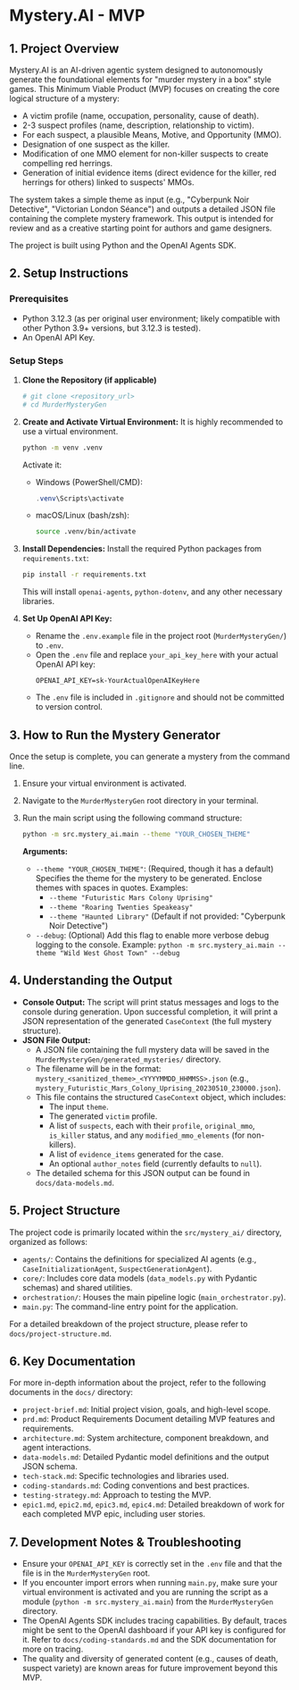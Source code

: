 # Mystery.AI - MVP

## 1. Project Overview

Mystery.AI is an AI-driven agentic system designed to autonomously generate the foundational elements for "murder mystery in a box" style games. This Minimum Viable Product (MVP) focuses on creating the core logical structure of a mystery:

-   A victim profile (name, occupation, personality, cause of death).
-   2-3 suspect profiles (name, description, relationship to victim).
-   For each suspect, a plausible Means, Motive, and Opportunity (MMO).
-   Designation of one suspect as the killer.
-   Modification of one MMO element for non-killer suspects to create compelling red herrings.
-   Generation of initial evidence items (direct evidence for the killer, red herrings for others) linked to suspects' MMOs.

The system takes a simple theme as input (e.g., "Cyberpunk Noir Detective", "Victorian London Séance") and outputs a detailed JSON file containing the complete mystery framework. This output is intended for review and as a creative starting point for authors and game designers.

The project is built using Python and the OpenAI Agents SDK.

## 2. Setup Instructions

### Prerequisites

-   Python 3.12.3 (as per original user environment; likely compatible with other Python 3.9+ versions, but 3.12.3 is tested).
-   An OpenAI API Key.

### Setup Steps

1.  **Clone the Repository (if applicable)**
    ```bash
    # git clone <repository_url>
    # cd MurderMysteryGen
    ```

2.  **Create and Activate Virtual Environment:**
    It is highly recommended to use a virtual environment.
    ```bash
    python -m venv .venv
    ```
    Activate it:
    -   Windows (PowerShell/CMD):
        ```powershell
        .venv\Scripts\activate
        ```
    -   macOS/Linux (bash/zsh):
        ```bash
        source .venv/bin/activate
        ```

3.  **Install Dependencies:**
    Install the required Python packages from `requirements.txt`:
    ```bash
    pip install -r requirements.txt
    ```
    This will install `openai-agents`, `python-dotenv`, and any other necessary libraries.

4.  **Set Up OpenAI API Key:**
    -   Rename the `.env.example` file in the project root (`MurderMysteryGen/`) to `.env`.
    -   Open the `.env` file and replace `your_api_key_here` with your actual OpenAI API key:
        ```
        OPENAI_API_KEY=sk-YourActualOpenAIKeyHere
        ```
    -   The `.env` file is included in `.gitignore` and should not be committed to version control.

## 3. How to Run the Mystery Generator

Once the setup is complete, you can generate a mystery from the command line.

1.  Ensure your virtual environment is activated.
2.  Navigate to the `MurderMysteryGen` root directory in your terminal.
3.  Run the main script using the following command structure:

    ```bash
    python -m src.mystery_ai.main --theme "YOUR_CHOSEN_THEME"
    ```

    **Arguments:**
    -   `--theme "YOUR_CHOSEN_THEME"`: (Required, though it has a default) Specifies the theme for the mystery to be generated. Enclose themes with spaces in quotes. 
        Examples:
        -   `--theme "Futuristic Mars Colony Uprising"`
        -   `--theme "Roaring Twenties Speakeasy"`
        -   `--theme "Haunted Library"`
        (Default if not provided: "Cyberpunk Noir Detective")
    -   `--debug`: (Optional) Add this flag to enable more verbose debug logging to the console.
        Example: `python -m src.mystery_ai.main --theme "Wild West Ghost Town" --debug`

## 4. Understanding the Output

-   **Console Output:** The script will print status messages and logs to the console during generation. Upon successful completion, it will print a JSON representation of the generated `CaseContext` (the full mystery structure).
-   **JSON File Output:**
    -   A JSON file containing the full mystery data will be saved in the `MurderMysteryGen/generated_mysteries/` directory.
    -   The filename will be in the format: `mystery_<sanitized_theme>_<YYYYMMDD_HHMMSS>.json` (e.g., `mystery_Futuristic_Mars_Colony_Uprising_20230510_230000.json`).
    -   This file contains the structured `CaseContext` object, which includes:
        -   The input `theme`.
        -   The generated `victim` profile.
        -   A list of `suspects`, each with their `profile`, `original_mmo`, `is_killer` status, and any `modified_mmo_elements` (for non-killers).
        -   A list of `evidence_items` generated for the case.
        -   An optional `author_notes` field (currently defaults to `null`).
    -   The detailed schema for this JSON output can be found in `docs/data-models.md`.

## 5. Project Structure

The project code is primarily located within the `src/mystery_ai/` directory, organized as follows:

-   `agents/`: Contains the definitions for specialized AI agents (e.g., `CaseInitializationAgent`, `SuspectGenerationAgent`).
-   `core/`: Includes core data models (`data_models.py` with Pydantic schemas) and shared utilities.
-   `orchestration/`: Houses the main pipeline logic (`main_orchestrator.py`).
-   `main.py`: The command-line entry point for the application.

For a detailed breakdown of the project structure, please refer to `docs/project-structure.md`.

## 6. Key Documentation

For more in-depth information about the project, refer to the following documents in the `docs/` directory:

-   `project-brief.md`: Initial project vision, goals, and high-level scope.
-   `prd.md`: Product Requirements Document detailing MVP features and requirements.
-   `architecture.md`: System architecture, component breakdown, and agent interactions.
-   `data-models.md`: Detailed Pydantic model definitions and the output JSON schema.
-   `tech-stack.md`: Specific technologies and libraries used.
-   `coding-standards.md`: Coding conventions and best practices.
-   `testing-strategy.md`: Approach to testing the MVP.
-   `epic1.md`, `epic2.md`, `epic3.md`, `epic4.md`: Detailed breakdown of work for each completed MVP epic, including user stories.

## 7. Development Notes & Troubleshooting

-   Ensure your `OPENAI_API_KEY` is correctly set in the `.env` file and that the file is in the `MurderMysteryGen` root.
-   If you encounter import errors when running `main.py`, make sure your virtual environment is activated and you are running the script as a module (`python -m src.mystery_ai.main`) from the `MurderMysteryGen` directory.
-   The OpenAI Agents SDK includes tracing capabilities. By default, traces might be sent to the OpenAI dashboard if your API key is configured for it. Refer to `docs/coding-standards.md` and the SDK documentation for more on tracing.
-   The quality and diversity of generated content (e.g., causes of death, suspect variety) are known areas for future improvement beyond this MVP. 